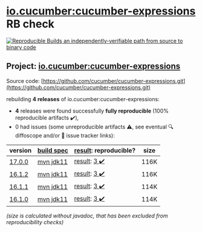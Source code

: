 [io.cucumber:cucumber-expressions](https://central.sonatype.com/artifact/io.cucumber/cucumber-expressions/versions) RB check
=======

[![Reproducible Builds](https://reproducible-builds.org/images/logos/rb.svg) an independently-verifiable path from source to binary code](https://reproducible-builds.org/)

## Project: [io.cucumber:cucumber-expressions](https://central.sonatype.com/artifact/io.cucumber/cucumber-expressions/versions)

Source code: [https://github.com/cucumber/cucumber-expressions.git](https://github.com/cucumber/cucumber-expressions.git)

rebuilding **4 releases** of io.cucumber:cucumber-expressions:
- **4** releases were found successfully **fully reproducible** (100% reproducible artifacts :heavy_check_mark:),
- 0 had issues (some unreproducible artifacts :warning:, see eventual :mag: diffoscope and/or :memo: issue tracker links):

| version | [build spec](/BUILDSPEC.md) | [result](https://reproducible-builds.org/docs/jvm/): reproducible? | size |
| -- | --------- | ------ | -- |
| [17.0.0](https://central.sonatype.com/artifact/io.cucumber/cucumber-expressions/17.0.0/pom) | [mvn jdk11](cucumber-expressions-17.0.0.buildspec) | [result](cucumber-expressions-17.0.0.buildinfo): [3 :heavy_check_mark: ](cucumber-expressions-17.0.0.buildcompare) | 116K |
| [16.1.2](https://central.sonatype.com/artifact/io.cucumber/cucumber-expressions/16.1.2/pom) | [mvn jdk11](cucumber-expressions-16.1.2.buildspec) | [result](cucumber-expressions-16.1.2.buildinfo): [3 :heavy_check_mark: ](cucumber-expressions-16.1.2.buildcompare) | 116K |
| [16.1.1](https://central.sonatype.com/artifact/io.cucumber/cucumber-expressions/16.1.1/pom) | [mvn jdk11](cucumber-expressions-16.1.1.buildspec) | [result](cucumber-expressions-16.1.1.buildinfo): [3 :heavy_check_mark: ](cucumber-expressions-16.1.1.buildcompare) | 114K |
| [16.1.0](https://central.sonatype.com/artifact/io.cucumber/cucumber-expressions/16.1.0/pom) | [mvn jdk11](cucumber-expressions-16.1.0.buildspec) | [result](cucumber-expressions-16.1.0.buildinfo): [3 :heavy_check_mark: ](cucumber-expressions-16.1.0.buildcompare) | 114K |

<i>(size is calculated without javadoc, that has been excluded from reproducibility checks)</i>
